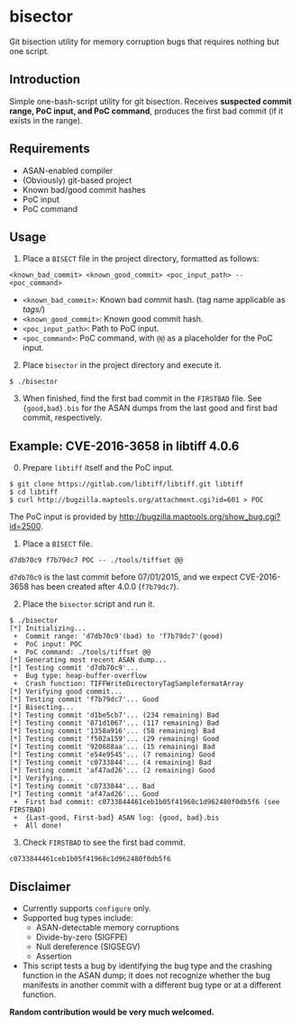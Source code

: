# bisector
Git bisection utility for memory corruption bugs that requires nothing but one script.

## Introduction

Simple one-bash-script utility for git bisection. Receives **suspected commit range, PoC input, and PoC command**, produces the first bad commit (if it exists in the range).

## Requirements

* ASAN-enabled compiler
* (Obviously) git-based project
* Known bad/good commit hashes
* PoC input
* PoC command

## Usage

1. Place a `BISECT` file in the project directory, formatted as follows:

```
<known_bad_commit> <known_good_commit> <poc_input_path> -- <poc_command>
```

* `<known_bad_commit>`: Known bad commit hash. (tag name applicable as _tags/<name>_)
* `<known_good_commit>`: Known good commit hash.
* `<poc_input_path>`: Path to PoC input.
* `<poc_command>`: PoC command, with `@@` as a placeholder for the PoC input.

2. Place `bisector` in the project directory and execute it.

```
$ ./bisector
```

3. When finished, find the first bad commit in the `FIRSTBAD` file. See `{good,bad}.bis` for the ASAN dumps from the last good and first bad commit, respectively.

## Example: CVE-2016-3658 in libtiff 4.0.6

0. Prepare `libtiff` itself and the PoC input.

```
$ git clone https://gitlab.com/libtiff/libtiff.git libtiff
$ cd libtiff
$ curl http://bugzilla.maptools.org/attachment.cgi?id=601 > POC
```
The PoC input is provided by http://bugzilla.maptools.org/show_bug.cgi?id=2500.

1. Place a `BISECT` file.

```
d7db70c9 f7b79dc7 POC -- ./tools/tiffset @@
```
`d7db70c9` is the last commit before 07/01/2015, and we expect CVE-2016-3658 has been created after 4.0.0 (`f7b79dc7`).

2. Place the `bisector` script and run it.

```
$ ./bisector
[*] Initializing...
 +  Commit range: 'd7db70c9'(bad) to 'f7b79dc7'(good)
 +  PoC input: POC
 +  PoC command: ./tools/tiffset @@
[*] Generating most recent ASAN dump...
[*] Testing commit 'd7db70c9'...
 +  Bug type: heap-buffer-overflow
 +  Crash function: TIFFWriteDirectoryTagSampleformatArray
[*] Verifying good commit...
[*] Testing commit 'f7b79dc7'... Good
[*] Bisecting...
[*] Testing commit 'd1be5cb7'... (234 remaining) Bad
[*] Testing commit '871d1067'... (117 remaining) Bad
[*] Testing commit '1358a916'... (58 remaining) Bad
[*] Testing commit 'f502a159'... (29 remaining) Good
[*] Testing commit '920688aa'... (15 remaining) Bad
[*] Testing commit 'e54e9545'... (7 remaining) Good
[*] Testing commit 'c0733844'... (4 remaining) Bad
[*] Testing commit 'af47ad26'... (2 remaining) Good
[*] Verifying...
[*] Testing commit 'c0733844'... Bad
[*] Testing commit 'af47ad26'... Good
 +  First bad commit: c0733844461ceb1b05f41968c1d962480f0db5f6 (see FIRSTBAD)
 +  {Last-good, First-bad} ASAN log: {good, bad}.bis
 +  All done!
```

3. Check `FIRSTBAD` to see the first bad commit.

```
c0733844461ceb1b05f41968c1d962480f0db5f6
```

## Disclaimer

* Currently supports `configure` only.
* Supported bug types include: 
  * ASAN-detectable memory corruptions
  * Divide-by-zero (SIGFPE)
  * Null dereference (SIGSEGV)
  * Assertion
* This script tests a bug by identifying the bug type and the crashing function in the ASAN dump; it does not recognize whether the bug manifests in another commit with a different bug type or at a different function.

**Random contribution would be very much welcomed.**
